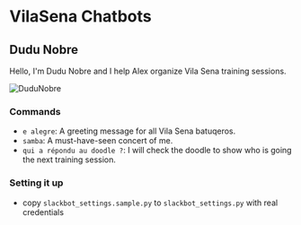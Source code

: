 # VilaSena Chatbots

## Dudu Nobre

Hello, I'm Dudu Nobre and I help Alex organize Vila Sena training sessions.

![DuduNobre](./img/duduobre-screenshot.png)

### Commands

* `e alegre`: A greeting message for all Vila Sena batuqeros.
* `samba`: A must-have-seen concert of me.
* `qui a répondu au doodle ?`: I will check the doodle to show who is going the next training session.

### Setting it up

* copy `slackbot_settings.sample.py` to `slackbot_settings.py` with real credentials

